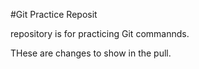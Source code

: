 #Git Practice Reposit

repository is for practicing Git commannds.

THese are changes to show in the pull.
